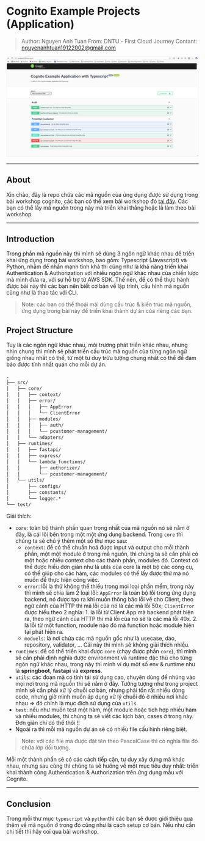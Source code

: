 # Cognito Example Projects (Application)

> Author: Nguyen Anh Tuan
> From: DNTU - First Cloud Journey
> Contant: nguyenanhtuan19122002@gmail.com

<p align="center"><img src="./images/swagger-ui.png" /></p>

---

## About

Xin chào, đây là repo chứa các mã nguồn của ứng dụng được sử dụng trong bài workshop cognito, các bạn có thể xem bài workshop đó [tại đây](https://fcj-dntu.github.io/cognito-workshop/). Các bạn có thể lấy mã nguồn trong này mà triển khai thẳng hoặc là làm theo bài workshop

---

## Introduction

Trong phần mã nguồn này thì mình sẽ dùng 3 ngôn ngữ khác nhau để triển khai ứng dụng trong bài workshop, bao gồm: Typescript (Javascript) và Python, nhằm để nhấn mạnh tính khả thi cũng như là khả năng triển khai Authentication & Authorization với nhiều ngôn ngữ khác nhau của chiến lược mà mình đưa ra, với sự hỗ trợ từ AWS SDK. Thế nên, để có thể thực hành được bài này thì các bạn nên biết cơ bản về lập trình, cấu hình mã nguồn cũng như là thao tác với CLI.

> Note: các bạn có thể thoải mái dùng cấu trúc & kiến trúc mã nguồn, ứng dụng trong bài này để triển khai thành dự án của riêng các bạn.

## Project Structure

Tuy là các ngôn ngữ khác nhau, môi trường phát triển khác nhau, nhưng nhìn chung thì mình sẽ phát triển cấu trúc mã nguồn của từng ngôn ngữ giống nhau nhất có thể, từ một tư duy trừu tượng chung nhất có thể để đảm bảo được tính nhất quán cho mỗi dự án.

```
.
├── src/
│   ├── core/
│   │   ├── context/
│   │   ├── error/
│   │   │   ├── AppError
│   │   │   └── ClientError
│   │   ├── modules/
│   │   │   ├── auth/
│   │   │   └── pcustomer-management/
│   │   └── adapters/
│   ├── runtimes/
│   │   ├── fastapi/
│   │   ├── express/
│   │   └── lambda_functions/
│   │       ├── authorizer/
│   │       └── pcustomer-management/
│   └── utils/
│       ├── configs/
│       ├── constants/
│       └── logger.*
└── test/
```

Giải thích:

- `core`: toàn bộ thành phần quan trọng nhất của mã nguồn nó sẽ nằm ở đây, là cái lõi bên trong một một ứng dụng backend. Trong `core` thì chúng ta sẽ chú ý thêm một số thư mục sau:
  - `context`: để có thể chuẩn hoá được input và output cho mỗi thành phần, một một module ở trong mã nguồn, thì chúng ta sẽ cần phải có một hoặc nhiều context cho các thành phần, modules đó. Context có thể được hiểu đơn giản như là utils của core là một bộ các công cụ, có thể giúp cho các hàm, các modules có thể lấy được thứ mà nó muốn để thực hiện công việc.
  - `error`: lỗi là thứ không thể thiếu trong mọi loại phần mềm, trong này thì mình sẽ chia làm 2 loại lỗi: `AppError` là toàn bộ lỗi trong ứng dụng backend, nó được tạo ra khi muốn thông báo lỗi về cho Client, theo ngữ cảnh của HTTP thì mã lỗi của nó là các mã lỗi 50x; `ClientError` được hiểu theo 2 nghĩa: 1. là lỗi từ Client App mà backend phát hiện ra, theo ngữ cảnh của HTTP thì mã lỗi của nó sẽ là các mã lỗi 40x. 2. là lỗi từ một function, module nào đó mà function hoặc module hiện tại phát hiện ra.
  - `moduels`: là nơi chứa các mã nguồn gốc như là usecase, dao, repository, validator, ... Cái này thì mình sẽ không giải thích nhiều.
- `runtimes`: để có thể triển khai được `core` (chạy được phần `core`), thì mình sẽ cần phải định nghĩa được environment và runtime đặc thù cho từng ngôn ngữ khác nhau, trong này thì mình ví dụ một số env & runtime như là **springboot**, **fastapi** và **express**.
- `utils`: các đoạn mã có tính tái sử dụng cao, chuyên dùng để nhúng vào mọi nơi trong mã nguồn thì sẽ nằm ở đây. Tưởng tượng như trong project mình sẽ cần phải xử lý chuỗi cơ bản, nhưng phải tốn rất nhiều dòng code, nhưng giờ mình muốn áp dụng xử lý chuỗi đó ở nhiều nơi khác nhau => đó chính là mục đích sử dụng của `utils`.
- `test`: nếu như muốn test một hàm, một module hoặc tích hợp nhiều hàm và nhiều modules, thì chúng ta sẽ viết các kịch bản, cases ở trong này. Đơn giản chỉ có thể thôi !!
- Ngoài ra thì mỗi mã nguồn dự án sẽ có nhiều file cấu hình riêng biệt.

> Note: với các file mà được đặt tên theo PascalCase thì có nghĩa file đó chứa lớp đối tượng.

Mỗi một thành phần sẽ có các cách tiếp cận, tư duy xây dựng mã khác nhau, nhưng sau cùng thì chúng ta sẽ hướng về một mục tiêu duy nhất: triển khai thành công Authentication & Authorization trên ứng dụng mẫu với Cognito.

---

## Conclusion

Trong mỗi thư mục `typescript` và `python`thì các bạn sẽ được giới thiệu qua thêm về mã nguồn ở trong đó cũng như là cách setup cơ bản. Nếu như cần chi tiết thì hãy coi qua bài workshop. 
